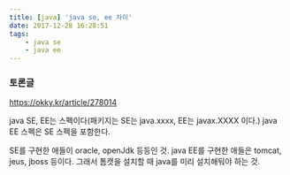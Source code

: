 ```yaml
---
title: [java] 'java se, ee 차이'
date: 2017-12-28 16:28:51
tags:
    - java se
    - java ee
---
```


### 토론글
<https://okky.kr/article/278014>

java SE, EE는 스펙이다(패키지는 SE는 java.xxxx, EE는 javax.XXXX 이다.)
java EE 스펙은 SE 스펙을 포함한다. 

SE를 구현한 애들이 oracle, openJdk 등등인 것.
java EE를 구현한 애들은 tomcat, jeus, jboss 등이다.
그래서 톰캣을 설치할 때 java를 미리 설치해둬야 하는 것.  

<!-- more -->